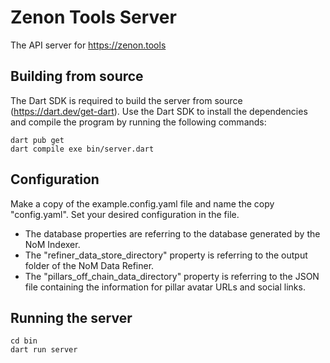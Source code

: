 # Zenon Tools Server

The API server for https://zenon.tools

## Building from source
The Dart SDK is required to build the server from source (https://dart.dev/get-dart).
Use the Dart SDK to install the dependencies and compile the program by running the following commands:
```
dart pub get
dart compile exe bin/server.dart
```

## Configuration
Make a copy of the example.config.yaml file and name the copy "config.yaml". Set your desired configuration in the file.
* The database properties are referring to the database generated by the NoM Indexer.
* The "refiner_data_store_directory" property is referring to the output folder of the NoM Data Refiner.
* The "pillars_off_chain_data_directory" property is referring to the JSON file containing the information for pillar avatar URLs and social links.

## Running the server
```
cd bin
dart run server
```
